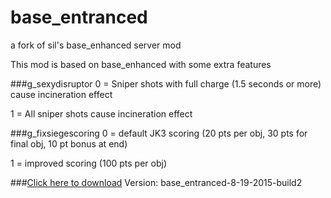 # base_entranced
a fork of sil's base_enhanced server mod

This mod is based on base_enhanced with some extra features

###g_sexydisruptor
0 = Sniper shots with full charge (1.5 seconds or more) cause incineration effect

1 = All sniper shots cause incineration effect

###g_fixsiegescoring
0 = default JK3 scoring (20 pts per obj, 30 pts for final obj, 10 pt bonus at end)

1 = improved scoring (100 pts per obj)

###[Click here to download](https://drive.google.com/file/d/0B-vLJdPP0Uo8bUhfR3dBcWtOWXc/view?usp=sharing)
Version: base_entranced-8-19-2015-build2
